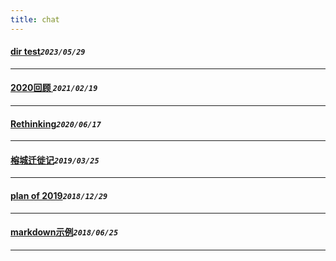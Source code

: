 ```yaml
---
title: chat
---
```

 #### [dir test](/blog/2023/0529_i18n_type.md)_`2023/05/29`_
*****
 #### [2020回顾    ](/blog/2021/0219_2020.md)_`2021/02/19`_
*****
 #### [Rethinking](/blog/2020/0617_rethinking.md)_`2020/06/17`_
*****
 #### [榕城迁徙记](/blog/2019/0325_newLife.md)_`2019/03/25`_
*****
 #### [plan of 2019](/blog/2018/1229_planfor2019.md)_`2018/12/29`_
*****
 #### [markdown示例](/blog/2018/0625_markDownExample.md)_`2018/06/25`_
*****